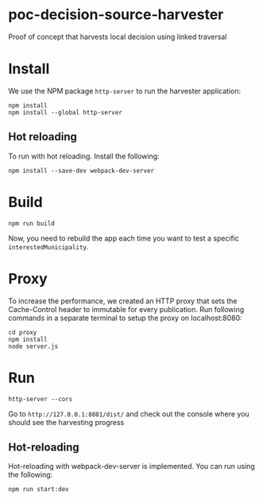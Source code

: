 # poc-decision-source-harvester
Proof of concept that harvests local decision using linked traversal

# Install

We use the NPM package `http-server` to run the harvester application:
```
npm install
npm install --global http-server
```
## Hot reloading
To run with hot reloading. Install the following:
```
npm install --save-dev webpack-dev-server    
```

# Build

```
npm run build
```

Now, you need to rebuild the app each time you want to test a specific `interestedMunicipality`.

# Proxy

To increase the performance, we created an HTTP proxy that sets the Cache-Control header to immutable for every publication. Run following commands in a separate terminal to setup the proxy on localhost:8080:

```
cd proxy
npm install
node server.js
```

# Run

```
http-server --cors
```

Go to `http://127.0.0.1:8081/dist/` and check out the console where you should see the harvesting progress

## Hot-reloading
Hot-reloading with webpack-dev-server is implemented. You can run using the following:
```
npm run start:dev
```
